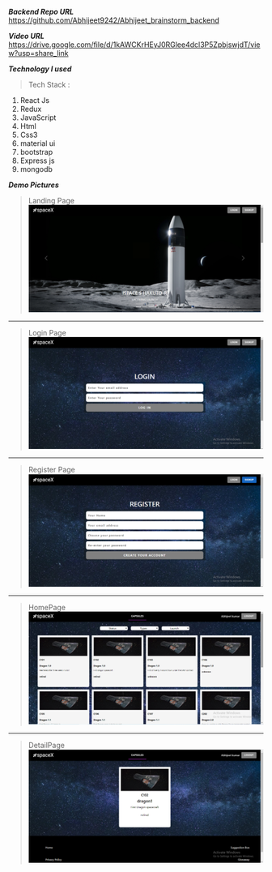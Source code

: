**_Backend Repo URL_**
https://github.com/Abhijeet9242/Abhijeet_brainstorm_backend

**_Video URL_**
https://drive.google.com/file/d/1kAWCKrHEyJ0RGlee4dcl3P5ZpbjswjdT/view?usp=share_link





**_Technology I used_**

> Tech Stack :

1. React Js
2. Redux
3. JavaScript
4. Html
5. Css3
6. material ui
7. bootstrap
8. Express js
9. mongodb

**_Demo Pictures_**


> Landing Page
> ![login](https://github.com/Abhijeet9242/Abhijeet_kumat-Frontend_Developer/blob/master/src/images/readme_Images/landingpage.png)

---

> Login Page
> ![login](https://github.com/Abhijeet9242/Abhijeet_kumat-Frontend_Developer/blob/master/src/images/readme_Images/login.png)

---

> Register Page
> ![login](https://github.com/Abhijeet9242/Abhijeet_kumat-Frontend_Developer/blob/master/src/images/readme_Images/register.png)

---

> HomePage
> ![login](https://github.com/Abhijeet9242/Abhijeet_kumat-Frontend_Developer/blob/master/src/images/readme_Images/homepage.png)

---

> DetailPage
> ![login](https://github.com/Abhijeet9242/Abhijeet_kumat-Frontend_Developer/blob/master/src/images/readme_Images/single.png)


